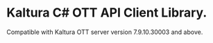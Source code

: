 # Kaltura C# OTT API Client Library.
Compatible with Kaltura OTT server version 7.9.10.30003 and above.
